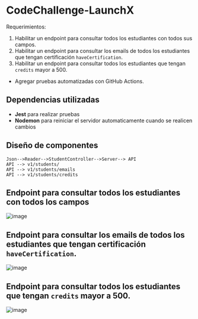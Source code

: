 # CodeChallenge-LaunchX

Requerimientos:
1. Habilitar un endpoint para consultar todos los estudiantes con todos sus campos.
2. Habilitar un endpoint para consultar los emails de todos los estudiantes que tengan certificación `haveCertification`.
3. Habilitar un endpoint para consultar todos los estudiantes que tengan `credits` mayor a 500.

- Agregar pruebas automatizadas con GitHub Actions.

## Dependencias utilizadas

- **Jest** para realizar pruebas
- **Nodemon** para reiniciar el servidor automaticamente cuando se realicen cambios


## Diseño de componentes

    Json-->Reader-->StudentController-->Server--> API
    API --> v1/students/
    API --> v1/students/emails
    API --> v1/students/credits

## Endpoint para consultar todos los estudiantes con todos los campos
![image](https://user-images.githubusercontent.com/99354481/166125530-17920cba-7f7b-45fc-914c-2b727b092a34.png)

## Endpoint para consultar los emails de todos los estudiantes que tengan certificación `haveCertification`.
![image](https://user-images.githubusercontent.com/99354481/166125533-da0fe1d2-4eae-42e9-a1ac-d2c741c7fc9e.png)

## Endpoint para consultar todos los estudiantes que tengan `credits` mayor a 500.
![image](https://user-images.githubusercontent.com/99354481/166125544-bc826c6f-4b0a-4aea-ab27-555dfeb33513.png)
